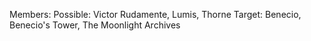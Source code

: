 Members:
Possible: Victor Rudamente, Lumis, Thorne
Target: Benecio, Benecio's Tower, The Moonlight Archives

